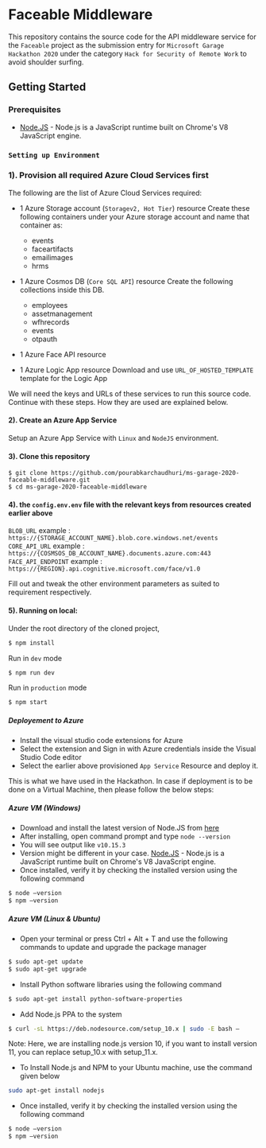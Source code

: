 # Faceable Middleware

This repository contains the source code for the API middleware service for the `Faceable` project as the submission entry for `Microsoft Garage Hackathon 2020` under the category `Hack for Security of Remote Work` to avoid shoulder surfing.

## Getting Started

### Prerequisites
- [Node.JS](https://nodejs.org/en/) - Node.js is a JavaScript runtime built on Chrome's V8 JavaScript engine.

### `Setting up Environment`

### 1). Provision all required Azure Cloud Services first
The following are the list of Azure Cloud Services required:
- 1 Azure Storage account (`Storagev2, Hot Tier`) resource
Create these following containers under your Azure storage account and name that container as:
  - events
  - faceartifacts
  - emailimages
  - hrms
 
- 1 Azure Cosmos DB (`Core SQL API`) resource
Create the following collections inside this DB.
  - employees
  - assetmanagement
  - wfhrecords
  - events
  - otpauth
  
- 1 Azure Face API resource
- 1 Azure Logic App resource
Download and use `URL_OF_HOSTED_TEMPLATE` template for the Logic App

We will need the keys and URLs of these services to run this source code. Continue with these steps. How they are used are explained below.


#### 2). Create an Azure App Service
Setup an Azure App Service with `Linux` and `NodeJS` environment.

#### 3). Clone this repository
```
$ git clone https://github.com/pourabkarchaudhuri/ms-garage-2020-faceable-middleware.git
$ cd ms-garage-2020-faceable-middleware
````
#### 4). the `config.env.env` file with the relevant keys from resources created earlier above
`BLOB_URL` example :` https://{STORAGE_ACCOUNT_NAME}.blob.core.windows.net/events`
`CORE_API_URL` example : `https://{COSMSOS_DB_ACCOUNT_NAME}.documents.azure.com:443`
`FACE_API_ENDPOINT` example : `https://{REGION}.api.cognitive.microsoft.com/face/v1.0`

Fill out and tweak the other environment parameters as suited to requirement respectively.
#### 5). Running on local:
Under the root directory of the cloned project,
```bash
$ npm install
```
Run in `dev` mode
```bash
$ npm run dev
```
Run in `production` mode
```bash
$ npm start
```
##### Deployement to Azure
* Install the visual studio code extensions for Azure
* Select the extension and Sign in with Azure credentials inside the Visual Studio Code editor
* Select the earlier above provisioned `App Service` Resource and deploy it.

This is what we have used in the Hackathon. In case if deployment is to be done on a Virtual Machine, then please follow the below steps:

##### Azure VM (Windows)

- Download and install the latest version of Node.JS from [here](https://nodejs.org/en/) 
- After installing, open command prompt and type ```node --version```
- You will see output like ```v10.15.3```
- Version might be different in your case.
[Node.JS](https://nodejs.org/en/) - Node.js is a JavaScript runtime built on Chrome's V8 JavaScript engine.
- Once installed, verify it by checking the installed version using the following command
```bash
$ node –version
$ npm –version
```
##### Azure VM (Linux & Ubuntu)
- Open your terminal or press Ctrl + Alt + T and use the following commands to update and upgrade the package manager
```bash
$ sudo apt-get update
$ sudo apt-get upgrade
```
- Install Python software libraries using the following command
```bash
$ sudo apt-get install python-software-properties
```

- Add Node.js PPA to the system
```bash
$ curl -sL https://deb.nodesource.com/setup_10.x | sudo -E bash –
```
Note: Here, we are installing node.js version 10, if you want to install version 11, you can replace setup_10.x with setup_11.x.

- To Install Node.js and NPM to your Ubuntu machine, use the command given below
```bash
sudo apt-get install nodejs
```

- Once installed, verify it by checking the installed version using the following command
```bash
$ node –version
$ npm –version
```

